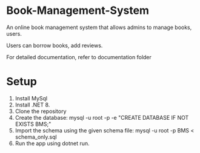 # Book-Management-System
An online book management system that allows admins to manage books, users.

Users can borrow books, add reviews.

For detailed documentation, refer to documentation folder

# Setup
1. Install MySql
2. Install .NET 8.
3. Clone the repository
4. Create the database: mysql -u root -p -e "CREATE DATABASE IF NOT EXISTS BMS;"
5. Import the schema using the given schema file: mysql -u root -p BMS < schema_only.sql
6. Run the app using dotnet run.
